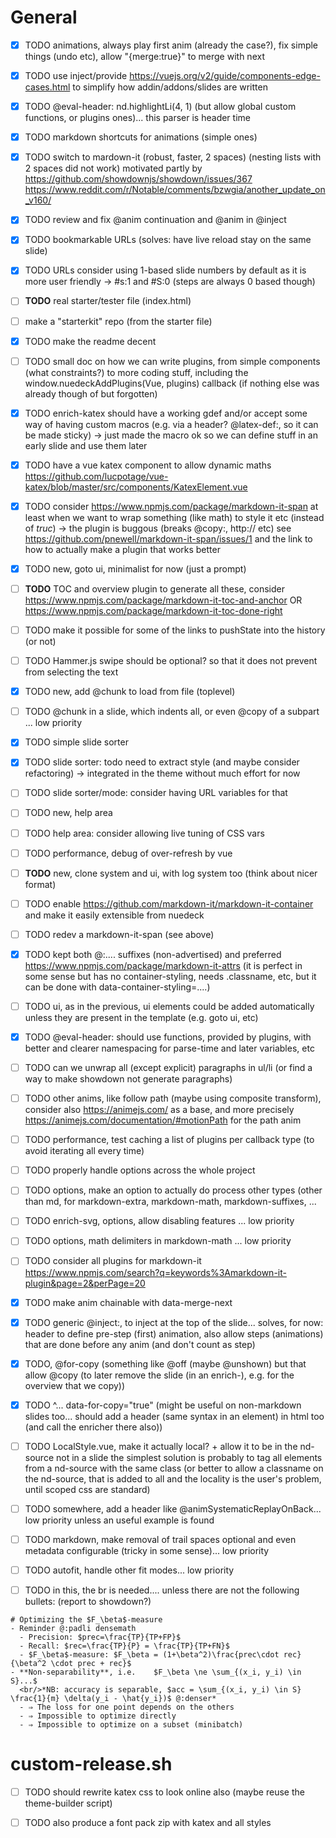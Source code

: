 # General

- [x] TODO animations, always play first anim (already the case?), fix simple things (undo etc), allow "{merge:true}" to merge with next

- [x] TODO use inject/provide https://vuejs.org/v2/guide/components-edge-cases.html to simplify how addin/addons/slides are written

- [x] TODO @eval-header: nd.highlightLi(4, 1) (but allow global custom functions, or plugins ones)... this parser is header time

- [x] TODO markdown shortcuts for animations (simple ones)

- [x] TODO switch to mardown-it (robust, faster, 2 spaces) (nesting lists with 2 spaces did not work) motivated partly by https://github.com/showdownjs/showdown/issues/367 https://www.reddit.com/r/Notable/comments/bzwgia/another_update_on_v160/

- [x] TODO review and fix @anim continuation and @anim in @inject

- [x] TODO bookmarkable URLs (solves: have live reload stay on the same slide)

- [x] TODO URLs consider using 1-based slide numbers by default as it is more user friendly -> #s:1 and #S:0 (steps are always 0 based though)

- [ ] **TODO** real starter/tester file (index.html)

- [ ] make a "starterkit" repo (from the starter file)

- [x] TODO make the readme decent

- [ ] TODO small doc on how we can write plugins, from simple components (what constraints?) to more coding stuff, including the window.nuedeckAddPlugins(Vue, plugins) callback (if nothing else was already though of but forgotten)

- [x] TODO enrich-katex should have a working gdef and/or accept some way of having custom macros (e.g. via a header? @latex-def:, so it can be made sticky) -> just made the macro ok so we can define stuff in an early slide and use them later

- [x] TODO have a vue katex component to allow dynamic maths https://github.com/lucpotage/vue-katex/blob/master/src/components/KatexElement.vue

- [x] TODO consider https://www.npmjs.com/package/markdown-it-span at least when we want to wrap something (like math) to style it etc (instead of *truc*) -> the plugin is buggous (breaks @copy:, http:// etc) see https://github.com/pnewell/markdown-it-span/issues/1 and the link to how to actually make a plugin that works better

- [x] TODO new, goto ui, minimalist for now (just a prompt)

- [ ] **TODO** TOC and overview plugin to generate all these, consider https://www.npmjs.com/package/markdown-it-toc-and-anchor OR https://www.npmjs.com/package/markdown-it-toc-done-right

- [ ] TODO make it possible for some of the links to pushState into the history (or not)

- [ ] TODO Hammer.js swipe should be optional? so that it does not prevent from selecting the text

- [x] TODO new, add @chunk to load from file (toplevel)

- [ ] TODO @chunk in a slide, which indents all, or even @copy of a subpart ... low priority

- [x] TODO simple slide sorter

- [x] TODO slide sorter: todo need to extract style (and maybe consider refactoring)  -> integrated in the theme without much effort for now

- [ ] TODO slide sorter/mode: consider having URL variables for that

- [ ] TODO new, help area

- [ ] TODO help area: consider allowing live tuning of CSS vars

- [ ] TODO performance, debug of over-refresh by vue

- [ ] **TODO** new, clone system and ui, with log system too (think about nicer format)

- [ ] TODO enable https://github.com/markdown-it/markdown-it-container and make it easily extensible from nuedeck

- [ ] TODO redev a markdown-it-span (see above)

- [x] TODO kept both @:.... suffixes (non-advertised) and preferred https://www.npmjs.com/package/markdown-it-attrs (it is perfect in some sense but has no container-styling, needs .classname, etc, but it can be done with data-container-styling=....)

- [ ] TODO ui, as in the previous, ui elements could be added automatically unless they are present in the template (e.g. goto ui, etc)

- [x] TODO @eval-header: should use functions, provided by plugins, with better and clearer namespacing for parse-time and later variables, etc

- [ ] TODO can we unwrap all (except explicit) paragraphs in ul/li (or find a way to make showdown not generate paragraphs)

- [ ] TODO other anims, like follow path (maybe using composite transform), consider also https://animejs.com/ as a base, and more precisely https://animejs.com/documentation/#motionPath for the path anim

- [ ] TODO performance, test caching a list of plugins per callback type (to avoid iterating all every time)

- [ ] TODO properly handle options across the whole project

- [ ] TODO options, make an option to actually do process other types (other than md, for markdown-extra, markdown-math, markdown-suffixes, ...

- [ ] TODO enrich-svg, options, allow disabling features ... low priority

- [ ] TODO options, math delimiters in markdown-math ... low priority

- [ ] TODO consider all plugins for markdown-it https://www.npmjs.com/search?q=keywords%3Amarkdown-it-plugin&page=2&perPage=20

- [x] TODO make anim chainable with data-merge-next

- [x] TODO generic @inject:, to inject at the top of the slide... solves, for now: header to define pre-step (first) animation, also allow steps (animations) that are done before any anim (and don't count as step)

- [x] TODO, @for-copy (something like @off (maybe @unshown) but that allow @copy (to later remove the slide (in an enrich-), e.g. for the overview that we copy))

- [x] TODO ^...  data-for-copy="true" (might be useful on non-markdown slides too... should add a header (same syntax in an element) in html too (and call the enricher there also))

- [ ] TODO LocalStyle.vue, make it actually local? + allow it to be in the nd-source not in a slide
      the simplest solution is probably to tag all elements from a nd-source with the same class (or better to allow a classname on the nd-source, that is added to all and the locality is the user's problem, until scoped css are standard)

- [ ] TODO somewhere, add a header like @animSystematicReplayOnBack... low priority unless an useful example is found

- [ ] TODO markdown, make removal of trail spaces optional and even metadata configurable (tricky in some sense)... low priority

- [ ] TODO autofit, handle other fit modes... low priority

- [ ] TODO in this, the br is needed.... unless there are not the following bullets: (report to showdown?)

~~~
# Optimizing the $F_\beta$-measure
- Reminder @:padli densemath
  - Precision: $prec=\frac{TP}{TP+FP}$
  - Recall: $rec=\frac{TP}{P} = \frac{TP}{TP+FN}$
  - $F_\beta$-measure: $F_\beta = (1+\beta^2)\frac{prec\cdot rec}{\beta^2 \cdot prec + rec}$
- **Non-separability**, i.e.    $F_\beta \ne \sum_{(x_i, y_i) \in S}...$
  <br/>*NB: accuracy is separable, $acc = \sum_{(x_i, y_i) \in S} \frac{1}{m} \delta(y_i - \hat{y_i})$ @:denser*
  - ⇒ The loss for one point depends on the others
  - ⇒ Impossible to optimize directly
  - ⇒ Impossible to optimize on a subset (minibatch)
~~~

# custom-release.sh

- [ ] TODO should rewrite katex css to look online also (maybe reuse the theme-builder script)

- [ ] TODO also produce a font pack zip with katex and all styles
